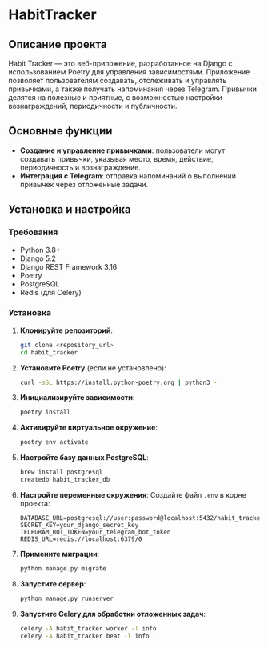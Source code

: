 # HabitTracker

## Описание проекта

Habit Tracker — это веб-приложение, разработанное на Django с использованием Poetry для управления зависимостями. Приложение позволяет пользователям создавать, отслеживать и управлять привычками, а также получать напоминания через Telegram. Привычки делятся на полезные и приятные, с возможностью настройки вознаграждений, периодичности и публичности.

## Основные функции

- **Создание и управление привычками**: пользователи могут создавать привычки, указывая место, время, действие, периодичность и вознаграждение.
- **Интеграция с Telegram**: отправка напоминаний о выполнении привычек через отложенные задачи.

## Установка и настройка

### Требования

- Python 3.8+
- Django 5.2
- Django REST Framework 3.16
- Poetry
- PostgreSQL
- Redis (для Celery)

### Установка

1. **Клонируйте репозиторий**:
   ```bash
   git clone <repository_url>
   cd habit_tracker
   ```

2. **Установите Poetry** (если не установлено):
   ```bash
   curl -sSL https://install.python-poetry.org | python3 -
   ```

3. **Инициализируйте зависимости**:
   ```bash
   poetry install
   ```

4. **Активируйте виртуальное окружение**:
   ```bash
   poetry env activate
   ```

5. **Настройте базу данных PostgreSQL**:
   ```bash
   brew install postgresql
   createdb habit_tracker_db
   ```

6. **Настройте переменные окружения**:
   Создайте файл `.env` в корне проекта:
   ```env
   DATABASE_URL=postgresql://user:password@localhost:5432/habit_tracker_db
   SECRET_KEY=your_django_secret_key
   TELEGRAM_BOT_TOKEN=your_telegram_bot_token
   REDIS_URL=redis://localhost:6379/0
   ```

7. **Примените миграции**:
   ```bash
   python manage.py migrate
   ```

8. **Запустите сервер**:
   ```bash
   python manage.py runserver
   ```

9. **Запустите Celery для обработки отложенных задач**:
   ```bash
   celery -A habit_tracker worker -l info
   celery -A habit_tracker beat -l info
   ```


